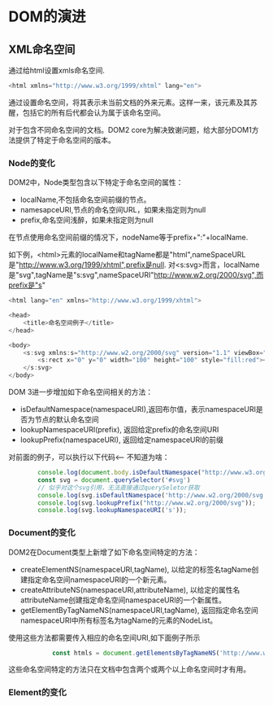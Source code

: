 # DOM的演进
## XML命名空间
通过给html设置xmls命名空间.
``` js
<html xmlns="http://www.w3.org/1999/xhtml" lang="en">
```
通过设置命名空间，将其表示未当前文档的外来元素。这样一来，该元素及其苏醒，包括它的所有后代都会认为属于该命名空间。

对于包含不同命名空间的文档。DOM2 core为解决致谢问题，给大部分DOM1方法提供了特定于命名空间的版本。
### Node的变化
DOM2中，Node类型包含以下特定于命名空间的属性：
+ localName,不包括命名空间前缀的节点。
+ namesapceURI,节点的命名空间URL，如果未指定则为null
+ prefix,命名空间浅醉，如果未指定则为null

在节点使用命名空间前缀的情况下，nodeName等于prefix+":"+localName.

如下例，\<html>元素的localName和tagName都是"html",nameSpaceURL是"http://www.w3.org/1999/xhtml",prefix是null. 对\<s:svg>而言，localName是"svg",tagName是"s:svg",nameSpaceURI"http://www.w2.org/2000/svg",而prefix是"s"
``` js
<html lang="en" xmlns="http://www.w3.org/1999/xhtml">

<head>
	<title>命名空间例子</title>
</head>

<body>
	<s:svg xmlns:s="http://www.w2.org/2000/svg" version="1.1" viewBox="00100100" style="width: 100%;height: 100%;">
		<s:rect x="0" y="0" width="100" height="100" style="fill:red"></s:rect>
	</s:svg>
</body>
```
DOM 3进一步增加如下命名空间相关的方法：
+ isDefaultNamespace(namespaceURI),返回布尔值，表示namespaceURI是否为节点的默认命名空间
+ lookupNamespaceURI(prefix), 返回给定prefix的命名空间URI
+ lookupPrefix(namespaceURI), 返回给定namespaceURI的前缀

对前面的例子，可以执行以下代码<-- 不知道为啥：
``` js
		console.log(document.body.isDefaultNamespace("http://www.w3.org/1999/xhtml")); // true
		const svg = document.querySelector('#svg')
		// 似乎对这个svg引用，无法直接通过querySeletor获取
		console.log(svg.isDefaultNamespace('http://www.w2.org/2000/svg')); // false
		console.log(svg.lookupPrefix("http://www.w2.org/2000/svg"));
		console.log(svg.lookupNamespaceURI('s'));
```
### Document的变化
DOM2在Document类型上新增了如下命名空间特定的方法：
+ createElementNS(namespaceURI,tagName), 以给定的标签名tagName创建指定命名空间namespaceURI的一个新元素。
+ createAttributeNS(namespaceURI,attributeName), 以给定的属性名attributeName创建指定命名空间namespaceURI的一个新属性。
+ getElementByTagNameNS(namespaceURI,tagName), 返回指定命名空间namespaceURI中所有标签名为tagName的元素的NodeList。

使用这些方法都需要传入相应的命名空间URI,如下面例子所示
``` js
			const htmls = document.getElementsByTagNameNS('http://www.w3.org/1999/xhtml', "*")
```
这些命名空间特定的方法只在文档中包含两个或两个以上命名空间时才有用。
### Element的变化